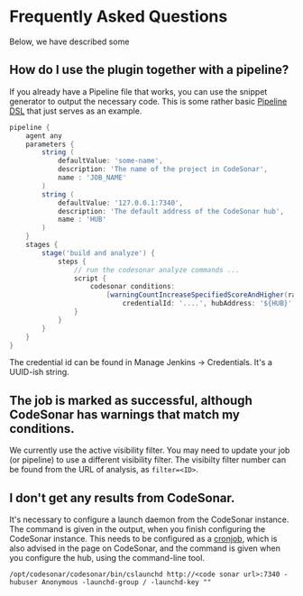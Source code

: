 # Frequently Asked Questions

Below, we have described some

## How do I use the plugin together with a pipeline?

If you already have a Pipeline file that works, you can use the snippet generator
to output the necessary code. This is some rather basic [Pipeline DSL](https://www.jenkins.io/doc/book/pipeline/syntax/) 
that just serves as an example.

```groovy
pipeline {
    agent any
    parameters {
        string (
            defaultValue: 'some-name',
            description: 'The name of the project in CodeSonar',
            name : 'JOB_NAME'
        )
        string (
            defaultValue: '127.0.0.1:7340',
            description: 'The default address of the CodeSonar hub',
            name : 'HUB'
        )
    }
    stages {
        stage('build and analyze') {
            steps {
                // run the codesonar analyze commands ...
                script {
                    codesonar conditions:
                        [warningCountIncreaseSpecifiedScoreAndHigher(rankOfWarnings: 55, warningPercentage: '3')],
                            credentialId: '....', hubAddress: '${HUB}', projectName: '${JOB_NAME}', protocol: 'http'
                }
            }
        }
    }
}
```

The credential id can be found in Manage Jenkins -> Credentials. It's a UUID-ish string.

## The job is marked as successful, although CodeSonar has warnings that match my conditions.

We currently use the active visibility filter. You may need to update your job (or pipeline) to
use a different visibility filter. The visibilty filter number can be found from the URL of
analysis, as `filter=<ID>`.

## I don't get any results from CodeSonar.

It's necessary to configure a launch daemon from the CodeSonar instance. The command is given in the
output, when you finish configuring the CodeSonar instance.
This needs to be configured as a [cronjob](https://en.wikipedia.org/wiki/Cron), which is also advised 
in the page on CodeSonar, and the command is given when you configure the hub, using the command-line tool.

```shell script
/opt/codesonar/codesonar/bin/cslaunchd http://<code sonar url>:7340 -hubuser Anonymous -launchd-group / -launchd-key ""
```
